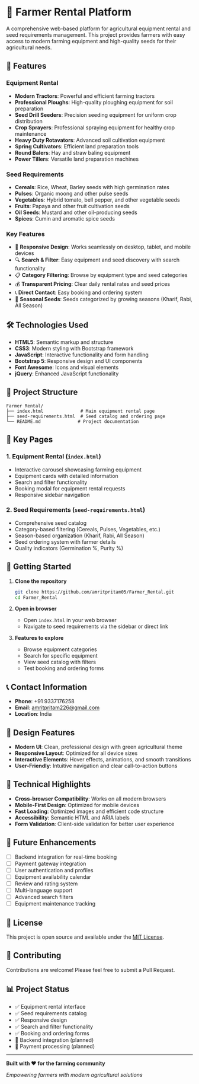# 🌾 Farmer Rental Platform

A comprehensive web-based platform for agricultural equipment rental and seed requirements management. This project provides farmers with easy access to modern farming equipment and high-quality seeds for their agricultural needs.

## 🚀 Features

### Equipment Rental
- **Modern Tractors**: Powerful and efficient farming tractors
- **Professional Ploughs**: High-quality ploughing equipment for soil preparation
- **Seed Drill Seeders**: Precision seeding equipment for uniform crop distribution
- **Crop Sprayers**: Professional spraying equipment for healthy crop maintenance
- **Heavy Duty Rotavators**: Advanced soil cultivation equipment
- **Spring Cultivators**: Efficient land preparation tools
- **Round Balers**: Hay and straw baling equipment
- **Power Tillers**: Versatile land preparation machines

### Seed Requirements
- **Cereals**: Rice, Wheat, Barley seeds with high germination rates
- **Pulses**: Organic moong and other pulse seeds
- **Vegetables**: Hybrid tomato, bell pepper, and other vegetable seeds
- **Fruits**: Papaya and other fruit cultivation seeds
- **Oil Seeds**: Mustard and other oil-producing seeds
- **Spices**: Cumin and aromatic spice seeds

### Key Features
- 📱 **Responsive Design**: Works seamlessly on desktop, tablet, and mobile devices
- 🔍 **Search & Filter**: Easy equipment and seed discovery with search functionality
- 📋 **Category Filtering**: Browse by equipment type and seed categories
- 💰 **Transparent Pricing**: Clear daily rental rates and seed prices
- 📞 **Direct Contact**: Easy booking and ordering system
- 🌱 **Seasonal Seeds**: Seeds categorized by growing seasons (Kharif, Rabi, All Season)

## 🛠️ Technologies Used

- **HTML5**: Semantic markup and structure
- **CSS3**: Modern styling with Bootstrap framework
- **JavaScript**: Interactive functionality and form handling
- **Bootstrap 5**: Responsive design and UI components
- **Font Awesome**: Icons and visual elements
- **jQuery**: Enhanced JavaScript functionality

## 📁 Project Structure

```
Farmer Rental/
├── index.html              # Main equipment rental page
├── seed-requirements.html  # Seed catalog and ordering page
└── README.md              # Project documentation
```

## 🎯 Key Pages

### 1. Equipment Rental (`index.html`)
- Interactive carousel showcasing farming equipment
- Equipment cards with detailed information
- Search and filter functionality
- Booking modal for equipment rental requests
- Responsive sidebar navigation

### 2. Seed Requirements (`seed-requirements.html`)
- Comprehensive seed catalog
- Category-based filtering (Cereals, Pulses, Vegetables, etc.)
- Season-based organization (Kharif, Rabi, All Season)
- Seed ordering system with farmer details
- Quality indicators (Germination %, Purity %)

## 🚀 Getting Started

1. **Clone the repository**
   ```bash
   git clone https://github.com/amritpritam05/Farmer_Rental.git
   cd Farmer_Rental
   ```

2. **Open in browser**
   - Open `index.html` in your web browser
   - Navigate to seed requirements via the sidebar or direct link

3. **Features to explore**
   - Browse equipment categories
   - Search for specific equipment
   - View seed catalog with filters
   - Test booking and ordering forms

## 📞 Contact Information

- **Phone**: +91 9337176258
- **Email**: amritpritam226@gmail.com
- **Location**: India

## 🎨 Design Features

- **Modern UI**: Clean, professional design with green agricultural theme
- **Responsive Layout**: Optimized for all device sizes
- **Interactive Elements**: Hover effects, animations, and smooth transitions
- **User-Friendly**: Intuitive navigation and clear call-to-action buttons

## 🔧 Technical Highlights

- **Cross-browser Compatibility**: Works on all modern browsers
- **Mobile-First Design**: Optimized for mobile devices
- **Fast Loading**: Optimized images and efficient code structure
- **Accessibility**: Semantic HTML and ARIA labels
- **Form Validation**: Client-side validation for better user experience

## 🌟 Future Enhancements

- [ ] Backend integration for real-time booking
- [ ] Payment gateway integration
- [ ] User authentication and profiles
- [ ] Equipment availability calendar
- [ ] Review and rating system
- [ ] Multi-language support
- [ ] Advanced search filters
- [ ] Equipment maintenance tracking

## 📄 License

This project is open source and available under the [MIT License](LICENSE).

## 🤝 Contributing

Contributions are welcome! Please feel free to submit a Pull Request.

## 📊 Project Status

- ✅ Equipment rental interface
- ✅ Seed requirements catalog
- ✅ Responsive design
- ✅ Search and filter functionality
- ✅ Booking and ordering forms
- 🔄 Backend integration (planned)
- 🔄 Payment processing (planned)

---

**Built with ❤️ for the farming community**

*Empowering farmers with modern agricultural solutions*
